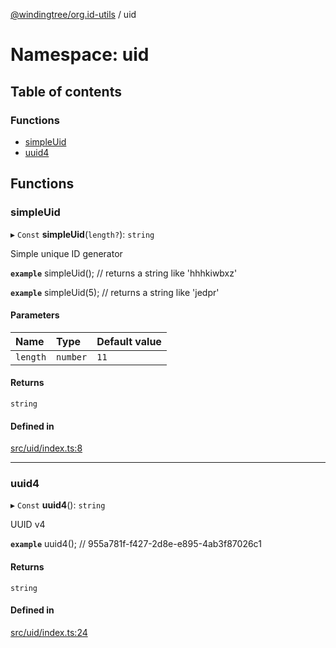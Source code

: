 [@windingtree/org.id-utils](../README.md) / uid

# Namespace: uid

## Table of contents

### Functions

- [simpleUid](uid.md#simpleuid)
- [uuid4](uid.md#uuid4)

## Functions

### simpleUid

▸ `Const` **simpleUid**(`length?`): `string`

Simple unique ID generator

**`example`**
simpleUid(); // returns a string like 'hhhkiwbxz'

**`example`**
simpleUid(5); // returns a string like 'jedpr'

#### Parameters

| Name | Type | Default value |
| :------ | :------ | :------ |
| `length` | `number` | `11` |

#### Returns

`string`

#### Defined in

[src/uid/index.ts:8](https://github.com/windingtree/org.id-sdk/blob/6904194/packages/utils/src/uid/index.ts#L8)

___

### uuid4

▸ `Const` **uuid4**(): `string`

UUID v4

**`example`**
uuid4(); // 955a781f-f427-2d8e-e895-4ab3f87026c1

#### Returns

`string`

#### Defined in

[src/uid/index.ts:24](https://github.com/windingtree/org.id-sdk/blob/6904194/packages/utils/src/uid/index.ts#L24)
